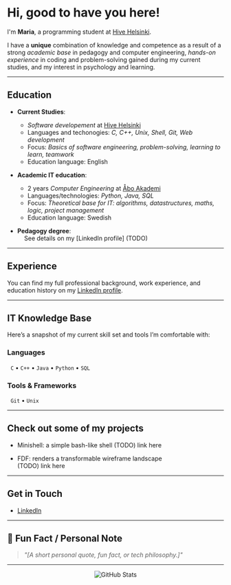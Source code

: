 # Hi, good to have you here!

I'm **Maria**, a programming student at [Hive Helsinki](https://www.hive.fi/en/).

I have a **unique** combination of knowledge and competence as a result of a strong *academic base* in pedagogy and computer engineering, *hands-on experience* in coding and problem-solving gained during my current studies, and my interest in psychology and learning.

---

## Education

- **Current Studies**:   
  - *Software developement* at [Hive Helsinki](https://www.hive.fi/en/)   
  - Languages and techonogies: *C, C++, Unix, Shell, Git, Web development*   
  - Focus: *Basics of software engineering, problem-solving, learning to learn, teamwork*   
  - Education language: English   

- **Academic IT education**:   
  - 2 years *Computer Engineering* at [Åbo Akademi](https://www.abo.fi/en/study-subject/computer-engineering/)  
  - Languages/technologies: *Python, Java, SQL*   
  - Focus: *Theoretical base for IT: algorithms, datastructures, maths, logic, project management*   
  - Education language: Swedish   

- **Pedagogy degree**:   
&nbsp;&nbsp;&nbsp;&nbsp;See details on my [LinkedIn profile] (TODO)

<!--
  Bachelors degree in *General Pedagogy and Adult Education* at *[University of Helsinki]([https://www.abo.fi/en/study-subject/computer-engineering/](https://www.helsinki.fi/sv/program/pedagogik-kandidatprogram/studier/studieinriktningar/allman-pedagogik-och-vuxenpedagogik))* 
  Completed: *12/2021*
  Focus: *Human development, pedagogy in organisations, 
  Education language: Swedish
-->


---

## Experience

You can find my full professional background, work experience, and education history on my [LinkedIn profile](https://www.linkedin.com/in/YOUR-LINKEDIN-USERNAME).

---

## IT Knowledge Base

Here’s a snapshot of my current skill set and tools I’m comfortable with:

### Languages
&nbsp;&nbsp;`C` • `C++` • `Java` • `Python` • `SQL`

### Tools & Frameworks
&nbsp;&nbsp;`Git` • `Unix`

---

## Check out some of my projects

- Minishell: a simple bash-like shell
  (TODO) link here   

- FDF: renders a transformable wireframe landscape  
  (TODO) link here   

---

## Get in Touch

- [LinkedIn](https://www.linkedin.com/in/YOUR-LINKEDIN-USERNAME)

---

## 🧩 Fun Fact / Personal Note

> *"[A short personal quote, fun fact, or tech philosophy.]"*

---

<p align="center">
  <img src="https://github-readme-stats.vercel.app/api?username=mariaaallotar&show_icons=true&theme=radical" alt="GitHub Stats" />
</p>
